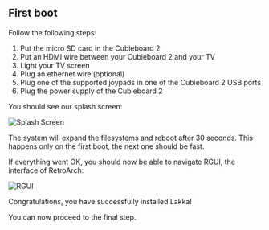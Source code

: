 ## First boot

Follow the following steps:

1.  Put the micro SD card in the Cubieboard 2
2.  Put an HDMI wire between your Cubieboard 2 and your TV
3.  Light your TV screen
4.  Plug an ethernet wire (optional)
5.  Plug one of the supported joypads in one of the Cubieboard 2 USB ports
6.  Plug the power supply of the Cubieboard 2

You should see our splash screen:

![Splash Screen](/images/splash.png)

The system will expand the filesystems and reboot after 30 seconds. This happens only on the first boot, the next one should be fast.

If everything went OK, you should now be able to navigate RGUI, the interface of RetroArch:

![RGUI](/images/rgui.png)

Congratulations, you have successfully installed Lakka!

You can now proceed to the final step.
